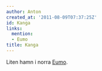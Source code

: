 ```yaml
---
author: Anton
created_at: '2011-08-09T07:37:25Z'
id: Kanga
links:
  mention:
  - Eumo
title: Kanga
---
```


Liten hamn i norra [Eumo].

  [Eumo]: Eumo
